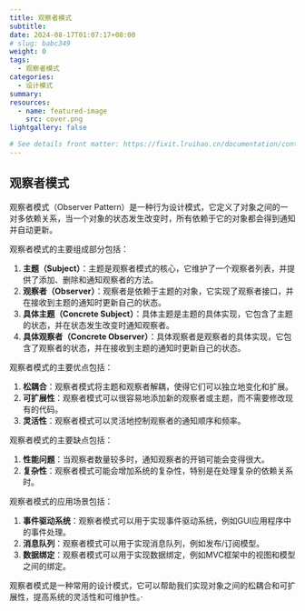 ```yaml
---
title: 观察者模式
subtitle:
date: 2024-08-17T01:07:17+08:00
# slug: babc349
weight: 0
tags:
  - 观察者模式
categories:
  - 设计模式
summary:
resources:
  - name: featured-image
    src: cover.png
lightgallery: false

# See details front matter: https://fixit.lruihao.cn/documentation/content-management/introduction/#front-matter
---
```


<!--more-->


## 观察者模式

观察者模式（Observer Pattern）是一种行为设计模式，它定义了对象之间的一对多依赖关系，当一个对象的状态发生改变时，所有依赖于它的对象都会得到通知并自动更新。

观察者模式的主要组成部分包括：

1. **主题（Subject）**：主题是观察者模式的核心，它维护了一个观察者列表，并提供了添加、删除和通知观察者的方法。
2. **观察者（Observer）**：观察者是依赖于主题的对象，它实现了观察者接口，并在接收到主题的通知时更新自己的状态。
3. **具体主题（Concrete Subject）**：具体主题是主题的具体实现，它包含了主题的状态，并在状态发生改变时通知观察者。
4. **具体观察者（Concrete Observer）**：具体观察者是观察者的具体实现，它包含了观察者的状态，并在接收到主题的通知时更新自己的状态。

观察者模式的主要优点包括：

1. **松耦合**：观察者模式将主题和观察者解耦，使得它们可以独立地变化和扩展。
2. **可扩展性**：观察者模式可以很容易地添加新的观察者或主题，而不需要修改现有的代码。
3. **灵活性**：观察者模式可以灵活地控制观察者的通知顺序和频率。

观察者模式的主要缺点包括：

1. **性能问题**：当观察者数量较多时，通知观察者的开销可能会变得很大。
2. **复杂性**：观察者模式可能会增加系统的复杂性，特别是在处理复杂的依赖关系时。

观察者模式的应用场景包括：

1. **事件驱动系统**：观察者模式可以用于实现事件驱动系统，例如GUI应用程序中的事件处理。
2. **消息队列**：观察者模式可以用于实现消息队列，例如发布/订阅模型。
3. **数据绑定**：观察者模式可以用于实现数据绑定，例如MVC框架中的视图和模型之间的绑定。

观察者模式是一种常用的设计模式，它可以帮助我们实现对象之间的松耦合和可扩展性，提高系统的灵活性和可维护性。·